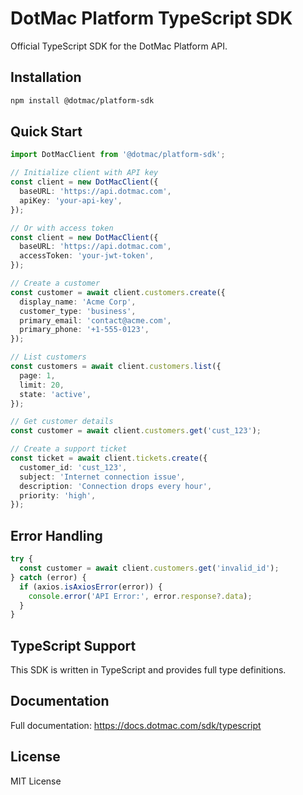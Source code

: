 # DotMac Platform TypeScript SDK

Official TypeScript SDK for the DotMac Platform API.

## Installation

```bash
npm install @dotmac/platform-sdk
```

## Quick Start

```typescript
import DotMacClient from '@dotmac/platform-sdk';

// Initialize client with API key
const client = new DotMacClient({
  baseURL: 'https://api.dotmac.com',
  apiKey: 'your-api-key',
});

// Or with access token
const client = new DotMacClient({
  baseURL: 'https://api.dotmac.com',
  accessToken: 'your-jwt-token',
});

// Create a customer
const customer = await client.customers.create({
  display_name: 'Acme Corp',
  customer_type: 'business',
  primary_email: 'contact@acme.com',
  primary_phone: '+1-555-0123',
});

// List customers
const customers = await client.customers.list({
  page: 1,
  limit: 20,
  state: 'active',
});

// Get customer details
const customer = await client.customers.get('cust_123');

// Create a support ticket
const ticket = await client.tickets.create({
  customer_id: 'cust_123',
  subject: 'Internet connection issue',
  description: 'Connection drops every hour',
  priority: 'high',
});
```

## Error Handling

```typescript
try {
  const customer = await client.customers.get('invalid_id');
} catch (error) {
  if (axios.isAxiosError(error)) {
    console.error('API Error:', error.response?.data);
  }
}
```

## TypeScript Support

This SDK is written in TypeScript and provides full type definitions.

## Documentation

Full documentation: https://docs.dotmac.com/sdk/typescript

## License

MIT License
